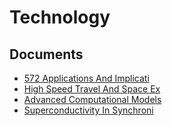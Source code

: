 # Technology

## Documents

- [572 Applications And Implicati](30-572-applications-and-implicati.md)
- [High Speed Travel And Space Ex](31-high-speed-travel-and-space-ex.md)
- [Advanced Computational Models](32-advanced-computational-models.md)
- [Superconductivity In Synchroni](64-superconductivity-in-synchroni.md)
